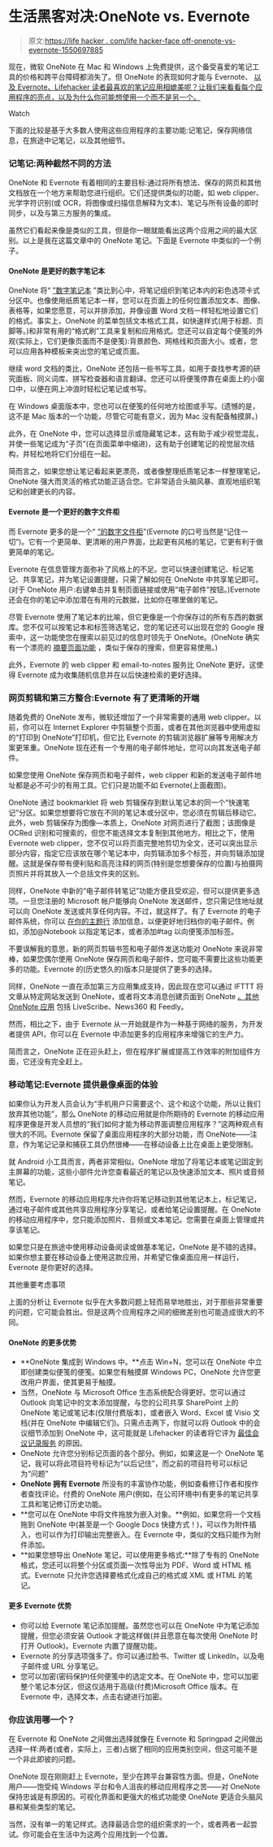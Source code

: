 # 生活黑客对决:OneNote vs. Evernote

> 原文:[https://life hacker . com/life hacker-face off-onenote-vs-evernote-1550697885](https://lifehacker.com/lifehacker-faceoff-onenote-vs-evernote-1550697885)

现在，微软 OneNote 在 Mac 和 Windows 上免费提供，这个备受喜爱的笔记工具的价格和跨平台障碍都消失了。但 OneNote 的表现如何才能与 Evernote、 [以及 Evernote、Lifehacker 读者最喜欢的笔记应用相媲美呢？让我们来看看每个应用程序的亮点，以及为什么你可能想使用一个而不是另一个。](http://lifehacker.com/ive-been-using-evernote-all-wrong-heres-why-its-actual-5989980)

Watch

下面的比较是基于大多数人使用这些应用程序的主要功能:记笔记，保存网络信息，在旅途中记笔记，以及其他细节。

### 记笔记:两种截然不同的方法

OneNote 和 Evernote 有着相同的主要目标:通过将所有想法、保存的网页和其他文档放在一个地方来帮助您进行组织。它们还提供类似的功能，如 web clipper、光学字符识别(或 OCR，将图像或扫描信息解释为文本)、笔记与所有设备的即时同步，以及与第三方服务的集成。

虽然它们看起来像是类似的工具，但是你一眼就能看出这两个应用之间的最大区别。以上是我在这篇文章中的 OneNote 笔记。下面是 Evernote 中类似的一个例子。

#### OneNote 是更好的数字笔记本

OneNote 将“ [”数字笔记本](https://lifehacker.com/seven-tips-and-tricks-to-get-more-out-of-onenote-1447747936) ”类比到心中，将笔记组织到笔记本内的彩色选项卡式分区中。也像使用纸质笔记本一样，您可以在页面上的任何位置添加文本、图像、表格等，如果您愿意，可以并排添加，并像设置 Word 文档一样轻松地设置它们的格式。事实上，OneNote 的菜单包括文本格式工具，如快速样式(用于标题、页脚等。)和非常有用的“格式刷”工具来复制和应用格式。您还可以自定每个便笺的外观(实际上，它们更像页面而不是便笺):背景颜色、网格线和页面大小。或者，您可以应用各种模板来突出您的笔记或页面。

继续 word 文档的类比，OneNote 还包括一些书写工具，如用于查找参考源的研究面板、同义词库、拼写检查器和语言翻译。您还可以将便笺停靠在桌面上的小窗口中，以便在网上冲浪时轻松记笔记或书写。

在 Windows 桌面版本中，您也可以在便笺的任何地方绘图或手写。(遗憾的是，这不是 Mac 版本的一个功能，尽管它可能有意义，因为 Mac 没有配备触摸屏。)

此外，在 OneNote 中，您可以选择显示或隐藏笔记本，这有助于减少视觉混乱，并使一些笔记成为“子页”(在页面菜单中缩进)，这有助于创建笔记的视觉层次结构，并轻松地将它们分组在一起。

简而言之，如果您想让笔记看起来更漂亮，或者像整理纸质笔记本一样整理笔记，OneNote 强大而灵活的格式功能正适合您。它非常适合头脑风暴、直观地组织笔记和创建更长的内容。

#### Evernote 是一个更好的数字文件柜

而 Evernote 更多的是一个“ [”的数字文件柜](https://lifehacker.com/whats-all-the-fuss-about-evernote-should-i-be-using-it-5964285)”(Evernote 的口号当然是“记住一切”)。它有一个更简单、更清晰的用户界面，比起更有风格的笔记，它更有利于做更简单的笔记。

Evernote 在信息管理方面弥补了风格上的不足。您可以快速创建笔记、标记笔记、共享笔记，并为笔记设置提醒，只需了解如何在 OneNote 中共享笔记即可。(对于 OneNote 用户:右键单击并复制页面链接或使用“电子邮件”按钮。)Evernote 还会在你的笔记中添加潜在有用的元数据，比如你在哪里做的笔记。

尽管 Evernote 使用了笔记本的比喻，但它更像是一个你保存过的所有东西的数据库。您不仅可以按笔记本和标签筛选笔记，您的笔记还可以出现在您的 Google 搜索中，这一功能使您在搜索以前见过的信息时领先于 OneNote。(OneNote 确实有一个漂亮的 [摘要页面功能](https://lifehacker.com/onenote-summaries-flickr-viewers-and-testicular-healt-1449680822) ，类似于保存的搜索，但更容易使用。)

此外，Evernote 的 web clipper 和 email-to-notes 服务比 OneNote 更好。这使得 Evernote 成为收集随机信息并在以后快速检索的更好选择。

### 网页剪辑和第三方整合:Evernote 有了更清晰的开端

随着免费的 OneNote 发布，微软还增加了一个非常需要的通用 web clipper。以前，你可以在 Internet Explorer 中剪辑整个页面，或者在其他浏览器中使用虚拟的“打印到 OneNote”打印机，但它比 Evernote 的剪辑浏览器扩展等专用解决方案更笨重。OneNote 现在还有一个专用的电子邮件地址，您可以向其发送电子邮件。

如果您使用 OneNote 保存网页和电子邮件，web clipper 和新的发送电子邮件地址都是必不可少的有用工具。它们只是功能不如 Evernote(上面截图)。

OneNote 通过 bookmarklet 将 web 剪辑保存到默认笔记本的同一个“快速笔记”分区。如果您想要将它放在不同的笔记本或分区中，您必须在剪辑后移动它。此外，web 剪辑保存为图像—本质上，OneNote 对网页进行了截图；该图像是 OCRed 识别和可搜索的，但您不能选择文本复制到其他地方。相比之下，使用 Evernote web clipper，您不仅可以将页面完整地剪切为全文，还可以突出显示部分内容，指定它应该放在哪个笔记本中，向剪辑添加多个标签，并向剪辑添加提醒。这就是保存带有便利贴和高亮注释的网页(特别是您想要保存的位置)与拍摄网页照片并将其放入一个总括文件夹的区别。

同样，OneNote 中新的“电子邮件转笔记”功能方便且受欢迎，但可以提供更多选项。一旦您注册的 Microsoft 帐户能够向 OneNote 发送邮件，您只需记住地址就可以向 OneNote 发送或共享任何内容。不过，就这样了。有了 Evernote 的电子邮件系统，你可以 [在你的主题行](http://evernote.com/contact/support/kb/#/article/23480523) 添加信息，以便更好地归档你的电子邮件。例如，添加@Notebook 以指定笔记本，或者添加#tag 以向便笺添加标签。

不要误解我的意思，新的网页剪辑书签和电子邮件发送功能对 OneNote 来说非常棒，如果您偶尔使用 OneNote 保存网页和电子邮件，您可能不需要比这些功能更多的功能。Evernote 的(历史悠久的)版本只是提供了更多的选择。

同样，OneNote 一直在添加第三方应用集成支持，因此现在您可以通过 IFTTT 将文章从特定网站发送到 OneNote，或者将文本消息创建页面到 OneNote [。其他](http://blog.ifttt.com/post/79873227223/introducing-the-onenote-channel) [OneNote 应用](http://www.onenote.com/apps) 包括 LiveScribe、News360 和 Feedly。

然而，相比之下，由于 Evernote 从一开始就是作为一种基于网络的服务，为开发者提供 API，你可以在 Evernote 中添加更多的应用程序来增强它的生产力。

简而言之，OneNote 正在迎头赶上，但在程序扩展或提高工作效率的附加组件方面，它还没有完全赶上。

### 移动笔记:Evernote 提供最像桌面的体验

如果你认为开发人员会认为“手机用户只需要这个、这个和这个功能，所以让我们放弃其他功能”，那么 OneNote 的移动应用就是你所期待的 Evernote 的移动应用程序更像是开发人员想的“我们如何才能为移动界面调整应用程序？”这两种观点有很大的不同。Evernote 保留了桌面应用程序的大部分功能，而 OneNote——注意，作为笔记记录和捕获工具仍然很棒——在移动设备上比在桌面上更受限制。

就 Android 小工具而言，两者非常相似。OneNote 增加了将笔记本或笔记固定到主屏幕的功能，这些小部件允许您查看最近的笔记以及快速添加文本、照片或音频笔记。

然而，Evernote 的移动应用程序允许你将笔记移动到其他笔记本上，标记笔记，通过电子邮件或其他共享应用程序分享笔记，或者给笔记设置提醒。在 OneNote 的移动应用程序中，您只能添加照片、音频或文本笔记。您需要在桌面上管理或共享该笔记。

如果您只是在旅途中使用移动设备阅读或做基本笔记，OneNote 是不错的选择。如果你想主要在移动设备上使用这款应用，并希望它像桌面应用一样运行，Evernote 是你更好的选择。

其他重要考虑事项

上面的分析让 Evernote 似乎在大多数问题上轻而易举地胜出，对于那些非常重要的问题，它可能会胜出。但是这两个应用程序之间的细微差别也可能造成很大的不同。

#### OneNote 的更多优势

*   **OneNote 集成到 Windows 中。**点击 Win+N，您可以在 OneNote 中立即创建类似便笺的便笺。如果您有触摸屏 Windows PC，OneNote 允许您更改用户界面，使其更易于触摸。
*   当然，OneNote 与 Microsoft Office 生态系统配合得更好。您可以通过 Outlook 向笔记中的文本添加提醒，与您的公司共享 SharePoint 上的 OneNote 笔记或笔记本(仅限付费版本)，或者嵌入 Word、Excel 或 Visio 文档(并在 OneNote 中编辑它们)。只需点击两下，你就可以将 Outlook 中的会议细节添加到 OneNote 中，这可能就是 Lifehacker 的读者将它评为 [最佳会议记录服务](http://lifehacker.com/most-popular-meeting-minutes-service-microsoft-onenote-5892786) 的原因。
*   OneNote 允许您分别标记页面的各个部分。例如，如果这是一个 OneNote 笔记，我可以将此项目符号标记为“以后记住”，而之前的项目符号可以标记为“问题”
*   **OneNote 拥有 Evernote** 所没有的丰富协作功能，例如查看修订作者和按作者查找评论。付费的 OneNote 用户(例如，在公司环境中)有更多的笔记共享工具和笔记修订历史功能。
*   **您可以在 OneNote 中将文件拖放为嵌入对象。**例如，如果您将一个文档拖到 OneNote 中(甚至是一个 Google Docs 快捷方式！)，可以作为附件插入，也可以作为打印输出完整嵌入。在 Evernote 中，类似的文档只能作为附件添加。
*   **如果您想导出 OneNote 笔记，可以使用更多格式:**除了专有的 OneNote 格式，您还可以将整个分区或页面一次性导出为 PDF、Word 或 HTML 格式。Evernote 只允许您选择要格式化成自己的格式或 XML 或 HTML 的笔记。

#### 更多 Evernote 优势

*   你可以给 Evernote 笔记添加提醒。虽然您也可以在 OneNote 中为笔记添加提醒，但您必须安装 Outlook 才能这样做(并且愿意在每次使用 OneNote 时打开 Outlook)。Evernote 内置了提醒功能。
*   Evernote 的分享选项强多了。你可以通过脸书、Twitter 或 LinkedIn，以及电子邮件或 URL 分享笔记。
*   您可以加密(密码保护)任何便笺中的选定文本。在 OneNote 中，您可以加密整个笔记本分区，但这仅适用于高级(付费)Microsoft Office 版本。在 Evernote 中，选择文本，点击右键进行加密。

### 你应该用哪一个？

在 Evernote 和 OneNote 之间做出选择就像在 Evernote 和 Springpad 之间做出选择一样:两者(或者，实际上，三者)占据了相同的应用类别空间，但这可能不是一个非此即彼的问题。

OneNote 现在刚刚赶上 Evernote，至少在跨平台兼容性方面。但是，OneNote 用户——饱受纯 Windows 平台和令人沮丧的移动应用程序之苦——对 OneNote 保持忠诚是有原因的。可视化界面和更强大的格式功能使 OneNote 更适合头脑风暴和某些类型的笔记。

当然，没有单一的笔记样式。选择最适合您的组织需求的一个，或者两者一起尝试。你可能会在生活中为这两个应用找到一个位置。